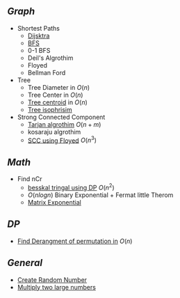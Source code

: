 
## _Graph_
- Shortest Paths
	- [Dijsktra](dijkstra.cpp)
	- [BFS](BFS.cpp)
	- 0-1 BFS
	- Deil's Algrothim
	- Floyed
	- Bellman Ford
- Tree
	- Tree Diameter in $O(n)$
	- Tree Center in $O(n)$
	- [Tree centroid](centroid.cpp) in $O(n)$
	- [Tree isophrisim](isophrisim.cpp)
- Strong Connected Component
	- [Tarjan algrothim](tarjan.cpp) $O(n+m)$
	- kosaraju algrothim
	- [SCC using Floyed](SCC_Floyed.cpp) $O(n^3)$
## _Math_
- Find nCr
	- [besskal tringal using DP](nCr_DP.cpp) $O(n^2)$
	- $O(nlogn)$ Binary Exponential + Fermat little Therom
	- [Matrix Exponential](Matrix_Exponential.cpp)

## _DP_
- [Find Derangment of permutation in](derangement.cpp) $O(n)$
## _General_
- [Create Random Number](random.cpp)
- [Multiply two large numbers](manual_multiply.cpp)
